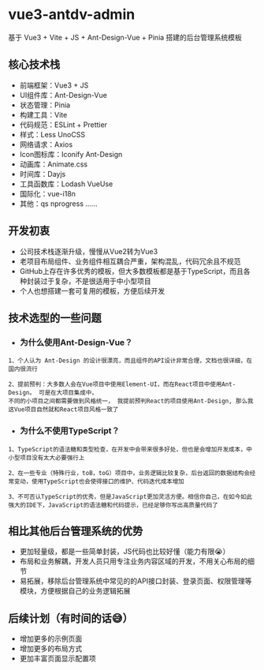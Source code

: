 # vue3-antdv-admin

基于 Vue3 + Vite + JS + Ant-Design-Vue + Pinia 搭建的后台管理系统模板

## 核心技术栈

* 前端框架：Vue3 + JS
* UI组件库：Ant-Design-Vue
* 状态管理：Pinia
* 构建工具：Vite
* 代码规范：ESLint + Prettier
* 样式：Less UnoCSS
* 网络请求：Axios
* Icon图标库：Iconify Ant-Design
* 动画库：Animate.css
* 时间库：Dayjs
* 工具函数库：Lodash VueUse
* 国际化：vue-i18n
* 其他：qs nprogress ......

## 开发初衷

* 公司技术栈逐渐升级，慢慢从Vue2转为Vue3
* 老项目布局组件、业务组件相互耦合严重，架构混乱，代码冗余且不规范
* GitHub上存在许多优秀的模板，但大多数模板都是基于TypeScript，而且各种封装过于复杂，不是很适用于中小型项目
* 个人也想搭建一套可复用的模板，方便后续开发

## 技术选型的一些问题

* ### 为什么使用Ant-Design-Vue？

```text
1、个人认为 Ant-Design 的设计很漂亮，而且组件的API设计非常合理，文档也很详细，在国内很流行

2、提前预判：大多数人会在Vue项目中使用Element-UI，而在React项目中使用Ant-Design。 可是在大项目集成中，
不同的小项目之间都需要做到风格统一， 我提前预判React的项目使用Ant-Design, 那么我这Vue项目自然就和React项目风格一致了
```

* ### 为什么不使用TypeScript？

```text
1、TypeScript的语法糖和类型检查，在开发中会带来很多好处，但也是会增加开发成本，中小型项目没有太大必要强行上

2、在一些专业（特殊行业，toB，toG）项目中，业务逻辑比较复杂，后台返回的数据结构会经常变动，使用TypeScript也会使得接口的维护、代码迭代成本增加

3、不可否认TypeScript的优秀，但是JavaScript更加灵活方便。相信你自己，在如今如此强大的IDE下，JavaScript的语法糖和代码提示，已经足够你写出高质量代码了
```

## 相比其他后台管理系统的优势

* 更加轻量级，都是一些简单封装，JS代码也比较好懂（能力有限😭）
* 布局和业务解耦，开发人员只用专注业务内容区域的开发，不用关心布局的细节
* 易拓展，移除后台管理系统中常见的的API接口封装、登录页面、权限管理等模块，方便根据自己的业务逻辑拓展

## 后续计划（有时间的话😅）

* 增加更多的示例页面
* 增加更多的布局方式
* 更加丰富页面显示配置项
